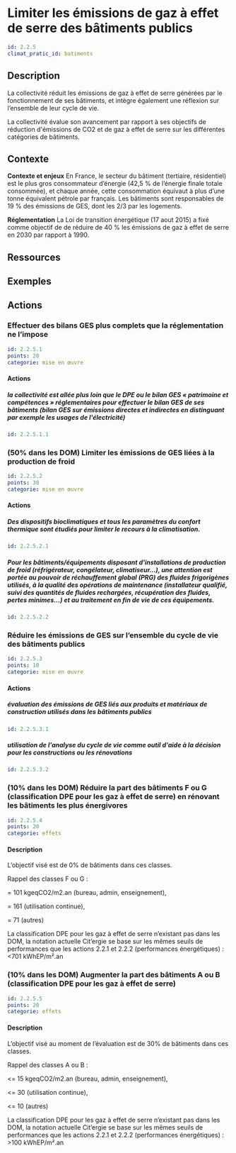 # Limiter les émissions de gaz à effet de serre des bâtiments publics
```yaml
id: 2.2.5
climat_pratic_id: batiments
```
## Description
La collectivité réduit les émissions de gaz à effet de serre générées par le fonctionnement de ses bâtiments, et intègre également une réflexion sur l’ensemble de leur cycle de vie.

La collectivité évalue son avancement par rapport à ses objectifs de réduction d'émissions de CO2 et de gaz à effet de serre sur les différentes catégories de bâtiments.

## Contexte
**Contexte et enjeux**
En France, le secteur du bâtiment (tertiaire, résidentiel) est le plus gros consommateur d’énergie (42,5 % de l’énergie finale totale consommée), et chaque année, cette consommation équivaut à plus d’une tonne équivalent pétrole par français. Les bâtiments sont responsables de 19 % des émissions de GES, dont les 2/3 par les logements.

**Réglementation**
La Loi de transition énergétique (17 aout 2015) a fixé comme objectif de de réduire de 40 % les émissions de gaz à effet de serre en 2030 par rapport à 1990.

## Ressources

## Exemples


## Actions
### Effectuer des bilans GES plus complets que la réglementation ne l’impose
```yaml
id: 2.2.5.1
points: 20
categorie: mise en œuvre
```
#### Actions
##### la collectivité est allée plus loin que le DPE ou le bilan GES « patrimoine et compétences » réglementaires pour effectuer le bilan GES de ses bâtiments (bilan GES sur émissions directes et indirectes en distinguant par exemple les usages de l'électricité)
```yaml
id: 2.2.5.1.1
```


### (50% dans les DOM) Limiter les émissions de GES liées à la production de froid
```yaml
id: 2.2.5.2
points: 30
categorie: mise en œuvre
```
#### Actions
##### Des dispositifs bioclimatiques et tous les paramètres du confort thermique sont étudiés pour limiter le recours à la climatisation.
```yaml
id: 2.2.5.2.1
```

##### Pour les bâtiments/équipements disposant d'installations de production de froid (réfrigérateur, congélateur, climatiseur...), une attention est portée au pouvoir de réchauffement global (PRG) des fluides frigorigènes utilisés, à la qualité des opérations de maintenance (installateur qualifié, suivi des quantités de fluides rechargées, récupération des fluides, pertes minimes...) et au traitement en fin de vie de ces équipements.
```yaml
id: 2.2.5.2.2
```


### Réduire les émissions de GES sur l’ensemble du cycle de vie des bâtiments publics
```yaml
id: 2.2.5.3
points: 10
categorie: mise en œuvre
```
#### Actions
##### évaluation des émissions de GES liés aux produits et matériaux de construction utilisés dans les bâtiments publics
```yaml
id: 2.2.5.3.1
```

##### utilisation de l'analyse du cycle de vie comme outil d'aide à la décision pour les constructions ou les rénovations
```yaml
id: 2.2.5.3.2
```


### (10% dans les DOM) Réduire la part des bâtiments F ou G (classification DPE pour les gaz à effet de serre) en rénovant les bâtiments les plus énergivores
```yaml
id: 2.2.5.4
points: 20
categorie: effets
```
#### Description
L’objectif visé est de 0% de bâtiments dans ces classes.

Rappel des classes F ou G :

= 101 kgeqCO2/m2.an (bureau, admin, enseignement),

= 161 (utilisation continue),

= 71 (autres)

La classification DPE pour les gaz à effet de serre n’existant pas dans les DOM, la notation actuelle Cit’ergie se base sur les mêmes seuils de performances que les actions 2.2.1 et 2.2.2 (performances énergétiques) : <701 kWhEP/m².an



### (10% dans les DOM) Augmenter la part des bâtiments A ou B (classification DPE pour les gaz à effet de serre)
```yaml
id: 2.2.5.5
points: 20
categorie: effets
```
#### Description
L’objectif visé au moment de l’évaluation est de 30% de bâtiments dans ces classes.

Rappel des classes A ou B :

<= 15 kgeqCO2/m2.an (bureau, admin, enseignement),

<= 30 (utilisation continue),

<= 10 (autres)

La classification DPE pour les gaz à effet de serre n’existant pas dans les DOM, la notation actuelle Cit’ergie se base sur les mêmes seuils de performances que les actions 2.2.1 et 2.2.2 (performances énergétiques)  : >100 kWhEP/m².an
